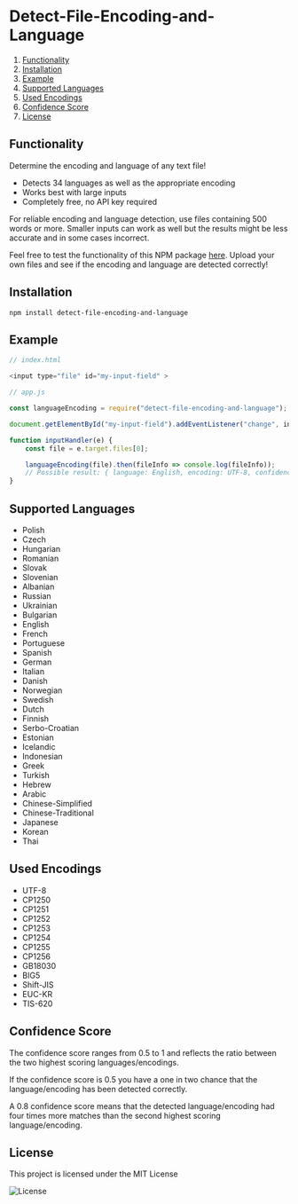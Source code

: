 # Detect-File-Encoding-and-Language
1. [Functionality](#functionality)
2. [Installation](#installation)
3. [Example](#example)
4. [Supported Languages](#supported-languages)
5. [Used Encodings](#used-encodings)
6. [Confidence Score](#confidence-score)
7. [License](#license)

## Functionality
Determine the encoding and language of any text file!

* Detects 34 languages as well as the appropriate encoding
* Works best with large inputs
* Completely free, no API key required

For reliable encoding and language detection, use files containing 500 words or more. Smaller inputs can work as well but the results might be less accurate and in some cases incorrect. 

Feel free to test the functionality of this NPM package [here](https://encoding-and-language-detector.netlify.app/). Upload your own files and see if the encoding and language are detected correctly!

## Installation

```
npm install detect-file-encoding-and-language
```

## Example

```js
// index.html

<input type="file" id="my-input-field" >

```

```js
// app.js

const languageEncoding = require("detect-file-encoding-and-language");

document.getElementById("my-input-field").addEventListener("change", inputHandler);

function inputHandler(e) {
    const file = e.target.files[0];

    languageEncoding(file).then(fileInfo => console.log(fileInfo));
    // Possible result: { language: English, encoding: UTF-8, confidence: 0.99}
}

```

## Supported Languages

* Polish
* Czech
* Hungarian
* Romanian
* Slovak
* Slovenian
* Albanian
* Russian
* Ukrainian
* Bulgarian
* English
* French
* Portuguese
* Spanish
* German
* Italian
* Danish
* Norwegian
* Swedish
* Dutch
* Finnish
* Serbo-Croatian
* Estonian
* Icelandic
* Indonesian
* Greek
* Turkish
* Hebrew
* Arabic
* Chinese-Simplified
* Chinese-Traditional
* Japanese
* Korean
* Thai


## Used Encodings

* UTF-8
* CP1250
* CP1251
* CP1252
* CP1253
* CP1254
* CP1255
* CP1256
* GB18030
* BIG5
* Shift-JIS
* EUC-KR
* TIS-620


## Confidence Score

The confidence score ranges from 0.5 to 1 and reflects the ratio between the two highest scoring languages/encodings. 

If the confidence score is 0.5 you have a one in two chance that the language/encoding has been detected correctly. 

A 0.8 confidence score means that the detected language/encoding had four times more matches than the second highest scoring language/encoding. 


## License

This project is licensed under the MIT License

![License](https://img.shields.io/badge/License-MIT-yellowgreen)